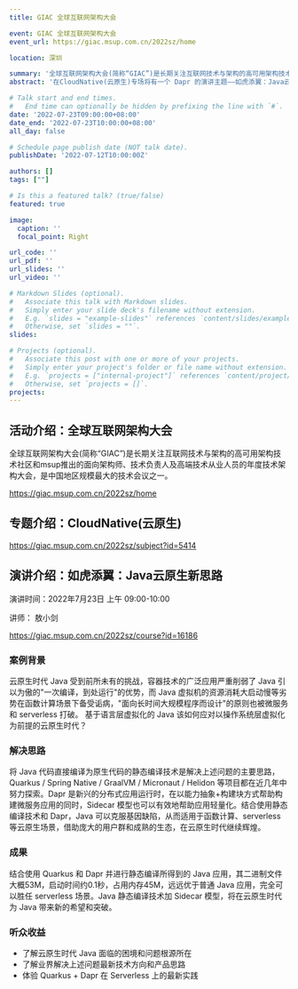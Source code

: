 ```yaml
---
title: GIAC 全球互联网架构大会

event: GIAC 全球互联网架构大会
event_url: https://giac.msup.com.cn/2022sz/home

location: 深圳

summary: '全球互联网架构大会(简称“GIAC”)是长期关注互联网技术与架构的高可用架构技术社区和msup推出的面向架构师、技术负责人及高端技术从业人员的年度技术架构大会，是中国地区规模最大的技术会议之一。在CloudNative(云原生)专场将有一个 Dapr 的演讲主题——如虎添翼：Java云原生新思路'
abstract: '在CloudNative(云原生)专场将有一个 Dapr 的演讲主题——如虎添翼：Java云原生新思路'

# Talk start and end times.
#   End time can optionally be hidden by prefixing the line with `#`.
date: '2022-07-23T09:00:00+08:00'
date_end: '2022-07-23T10:00:00+08:00'
all_day: false

# Schedule page publish date (NOT talk date).
publishDate: '2022-07-12T10:00:00Z'

authors: []
tags: [""]

# Is this a featured talk? (true/false)
featured: true

image:
  caption: ''
  focal_point: Right

url_code: ''
url_pdf: ''
url_slides: ''
url_video: ''

# Markdown Slides (optional).
#   Associate this talk with Markdown slides.
#   Simply enter your slide deck's filename without extension.
#   E.g. `slides = "example-slides"` references `content/slides/example-slides.md`.
#   Otherwise, set `slides = ""`.
slides:

# Projects (optional).
#   Associate this post with one or more of your projects.
#   Simply enter your project's folder or file name without extension.
#   E.g. `projects = ["internal-project"]` references `content/project/deep-learning/index.md`.
#   Otherwise, set `projects = []`.
projects:
---
```


## 活动介绍：全球互联网架构大会

全球互联网架构大会(简称“GIAC”)是长期关注互联网技术与架构的高可用架构技术社区和msup推出的面向架构师、技术负责人及高端技术从业人员的年度技术架构大会，是中国地区规模最大的技术会议之一。

https://giac.msup.com.cn/2022sz/home

## 专题介绍：CloudNative(云原生)



https://giac.msup.com.cn/2022sz/subject?id=5414

## 演讲介绍：如虎添翼：Java云原生新思路

演讲时间：2022年7月23日 上午 09:00-10:00

讲师： 敖小剑

https://giac.msup.com.cn/2022sz/course?id=16186

### 案例背景

云原生时代 Java 受到前所未有的挑战，容器技术的广泛应用严重削弱了 Java 引以为傲的"一次编译，到处运行"的优势，而 Java 虚拟机的资源消耗大启动慢等劣势在函数计算场景下备受诟病，"面向长时间大规模程序而设计"的原则也被微服务和 serverless 打破。 基于语言层虚拟化的 Java 该如何应对以操作系统层虚拟化为前提的云原生时代？

### 解决思路

将 Java 代码直接编译为原生代码的静态编译技术是解决上述问题的主要思路，Quarkus / Spring Native / GraalVM / Micronaut / Helidon 等项目都在近几年中努力探索。Dapr 是新兴的分布式应用运行时，在以能力抽象+构建块方式帮助构建微服务应用的同时，Sidecar 模型也可以有效地帮助应用轻量化。结合使用静态编译技术和 Dapr，Java 可以克服基因缺陷，从而适用于函数计算、serverless 等云原生场景，借助庞大的用户群和成熟的生态，在云原生时代继续辉煌。

### 成果

结合使用 Quarkus 和 Dapr 并进行静态编译所得到的 Java 应用，其二进制文件大概53M，启动时间约0.1秒，占用内存45M，远远优于普通 Java 应用，完全可以胜任 serverless 场景。Java 静态编译技术加 Sidecar 模型，将在云原生时代为 Java 带来新的希望和突破。

### 听众收益

- 了解云原生时代 Java 面临的困境和问题根源所在
- 了解业界解决上述问题最新技术方向和产品思路
- 体验 Quarkus + Dapr 在 Serverless 上的最新实践
